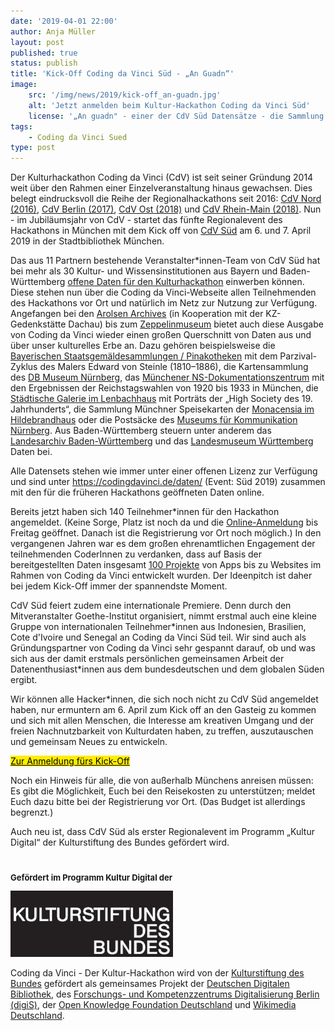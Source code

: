 ```yaml
---
date: '2019-04-01 22:00'
author: Anja Müller
layout: post
published: true
status: publish
title: 'Kick-Off Coding da Vinci Süd - „An Guadn“'
image:
    src: '/img/news/2019/kick-off_an-guadn.jpg'
    alt: 'Jetzt anmelden beim Kultur-Hackathon Coding da Vinci Süd'
    license: '„An guadn" - einer der CdV Süd Datensätze - die Sammlung Monchner Speisekarten. Bild-Lizenz <a href="https://creativecommons.org/licenses/by-sa/4.0/deed.de" target="_blank">CC-BY-SA 4.0</a> Münchener Stadtbibliothek - Monacensia im Hildebrandhaus'
tags:
    - Coding da Vinci Sued
type: post
---
```

<p>
Der Kulturhackathon Coding da Vinci (CdV) ist seit seiner Gründung 2014 weit über den Rahmen einer Einzelveranstaltung hinaus gewachsen. Dies belegt eindrucksvoll die Reihe der Regionalhackathons seit 2016: <a href="/events/nord/">CdV Nord (2016)</a>, <a href="/events/berlin/">CdV Berlin (2017)</a>, <a href="/events/ost/">CdV Ost (2018)</a> und <a href="/events/rheinmain/">CdV Rhein-Main (2018)</a>. Nun - im Jubiläumsjahr von CdV - startet das fünfte Regionalevent des Hackathons in München mit dem Kick off von <a href="/events/sued/">CdV Süd</a> am 6. und 7. April 2019 in der Stadtbibliothek München. 
</p>
<p>
Das aus 11 Partnern bestehende Veranstalter*innen-Team von CdV Süd hat bei mehr als 30 Kultur- und Wissensinstitutionen aus Bayern und Baden-Württemberg <a href="/daten">offene Daten für den Kulturhackathon</a> einwerben können. Diese stehen nun über die Coding da Vinci-Webseite allen Teilnehmenden des Hackathons vor Ort und natürlich im Netz zur Nutzung zur Verfügung. Angefangen bei den <a href="/daten/#its-arolsen-und-kz-gedenkstaette-dachau">Arolsen Archives</a> (in Kooperation mit der KZ-Gedenkstätte Dachau) bis zum <a href="/daten/#zeppelin-museum">Zeppelinmuseum</a> bietet auch diese Ausgabe von Coding da Vinci wieder einen großen Querschnitt von Daten aus und über unser kulturelles Erbe an. 
Dazu gehören beispielsweise die <a href="/daten/#bstgs">Bayerischen Staatsgemäldesammlungen / Pinakotheken</a> mit dem Parzival-Zyklus des Malers Edward von Steinle (1810–1886), die Kartensammlung des <a href="/daten/#dbmus">DB Museum Nürnberg</a>, das <a href="/daten/#nsdokmuc">Münchener NS-Dokumentationszentrum</a> mit den Ergebnissen der Reichstagswahlen von 1920 bis 1933 in München, die <a href="/daten/#lenbach">Städtische Galerie im Lenbachhaus</a> mit Porträts der „High Society des 19. Jahrhunderts“, die Sammlung Münchner Speisekarten der <a href="/daten/#monacensia">Monacensia im Hildebrandhaus</a> oder die Postsäcke des <a href="/daten/#muk_n">Museums für Kommunikation Nürnberg</a>. Aus Baden-Württemberg steuern unter anderem das <a href="/daten/#landesarchiv-baden-w%C3%BCrttemberg">Landesarchiv Baden-Württemberg</a> und das <a href="/daten/#lmbw">Landesmuseum Württemberg</a> Daten bei. 
</p>
<p>
Alle Datensets stehen wie immer unter einer offenen Lizenz zur Verfügung und sind unter <a href="/daten">https://codingdavinci.de/daten/</a> (Event: Süd 2019) zusammen mit den für die früheren Hackathons geöffneten Daten online. 
</p>
<p>
Bereits jetzt haben sich 140 Teilnehmer*innen für den Hackathon angemeldet. (Keine Sorge, Platz ist noch da und die <a href="https://www.xing.com/events/coding-vinci-sud-kick-off-2057724">Online-Anmeldung</a> bis Freitag geöffnet. Danach ist die Registrierung vor Ort noch möglich.) In den vergangenen Jahren war es dem großen ehrenamtlichen Engagement der teilnehmenden CoderInnen zu verdanken, dass auf Basis der bereitgestellten Daten insgesamt <a href="/projects/2018_rm/ANTLITZ.NINJA.html">100 Projekte</a> von Apps bis zu Websites im Rahmen von Coding da Vinci entwickelt wurden. Der Ideenpitch ist daher bei jedem Kick-Off immer der spannendste Moment. 
</p>
<p>CdV Süd feiert zudem eine internationale Premiere. Denn durch den Mitveranstalter Goethe-Institut organisiert, nimmt erstmal auch eine kleine Gruppe von internationalen Teilnehmer*innen aus Indonesien, Brasilien, Cote d'Ivoire und Senegal an Coding da Vinci Süd teil. Wir sind auch als Gründungspartner von Coding da Vinci sehr gespannt darauf, ob und was sich aus der damit erstmals persönlichen gemeinsamen Arbeit der Datenenthusiast*innen aus dem bundesdeutschen und dem globalen Süden ergibt. 
</p>
<p>Wir können alle Hacker*innen, die sich noch nicht zu CdV Süd angemeldet haben, nur ermuntern am 6. April zum Kick off an den Gasteig zu kommen und sich mit allen Menschen, die Interesse am kreativen Umgang und der freien Nachnutzbarkeit von Kulturdaten haben, zu treffen, auszutauschen und gemeinsam Neues zu entwickeln. 
 </p>

<div class="row">
	<div class="col-lg-6 col-lg-offset-4 col-md-5 col-md-offset-3 col-sm-4">
       <p class="center"><a class="btn btn-primary btn-lg btn-events" style="background-color: #ffed00; color: #000000;" href="https://www.xing.com/events/coding-vinci-sud-kick-off-2057724" target="_blank" role="button">Zur Anmeldung fürs Kick-Off</a></p>
	</div>
</div>     

<p>
Noch ein Hinweis für alle, die von außerhalb Münchens anreisen müssen: Es gibt die Möglichkeit, Euch bei den Reisekosten zu unterstützen; meldet Euch dazu bitte bei der Registrierung vor Ort. (Das Budget ist allerdings begrenzt.)
</p>                
<p>
Auch neu ist, dass CdV Süd als erster Regionalevent im Programm „Kultur Digital“ der Kulturstiftung des Bundes gefördert wird. 
</p>
<div class="row">
	<div class="col-lg-6 col-lg-offset-4 col-md-5 col-md-offset-3 col-sm-4 logos">
		<p style="margin-top:40px; font-size: 13px;"><strong>Gefördert im Programm Kultur Digital der</strong></p>
			<a href="https://www.kulturstiftung-des-bundes.de/" target="_blank">
				<img src="/img/logos/ksb.jpg" class="img-responsive block-left" alt="Kulturstiftung des Bundes">
			</a>
    </div>
</div>
<p>
	Coding da Vinci - Der Kultur-Hackathon wird von der <a href="https://www.kulturstiftung-des-bundes.de/">Kulturstiftung des Bundes</a> gefördert als gemeinsames Projekt der <a href="https://www.deutsche-digitale-bibliothek.de/">Deutschen Digitalen Bibliothek</a>, des <a href="http://www.digis-berlin.de">Forschungs- und Kompetenzzentrums Digitalisierung Berlin (digiS)</a>, der <a href="http://okfn.de/">Open Knowledge Foundation Deutschland</a> und <a href="http://wikimedia.de/wiki/Hauptseite">Wikimedia Deutschland</a>.
</p>
